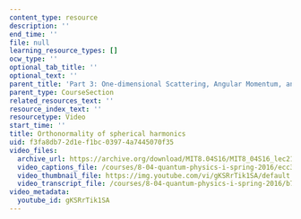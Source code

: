 ```yaml
---
content_type: resource
description: ''
end_time: ''
file: null
learning_resource_types: []
ocw_type: ''
optional_tab_title: ''
optional_text: ''
parent_title: 'Part 3: One-dimensional Scattering, Angular Momentum, and Central Potentials'
parent_type: CourseSection
related_resources_text: ''
resource_index_text: ''
resourcetype: Video
start_time: ''
title: Orthonormality of spherical harmonics
uid: f3fa8db7-2d1e-f1bc-0397-4a7445070f35
video_files:
  archive_url: https://archive.org/download/MIT8.04S16/MIT8_04S16_lec21_s2_300k.mp4
  video_captions_file: /courses/8-04-quantum-physics-i-spring-2016/ecc339b828395314b9fd01c4c8da128c_gKSRrTik1SA.vtt
  video_thumbnail_file: https://img.youtube.com/vi/gKSRrTik1SA/default.jpg
  video_transcript_file: /courses/8-04-quantum-physics-i-spring-2016/b7dd2048c606449b165c2f189d16af8e_gKSRrTik1SA.pdf
video_metadata:
  youtube_id: gKSRrTik1SA
---
```

